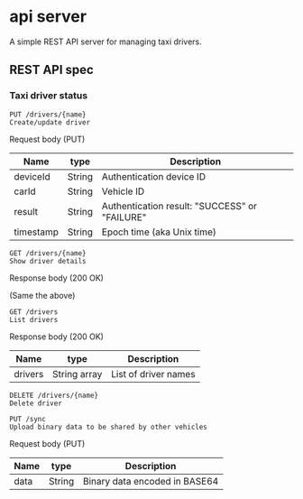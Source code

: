 # api server

A simple REST API server for managing taxi drivers.

## REST API spec

### Taxi driver status

```
PUT /drivers/{name}
Create/update driver
```
Request body (PUT)

|Name        |type   |Description                                   |
|------------|-------|----------------------------------------------|
|deviceId    |String |Authentication device ID                      |
|carId       |String |Vehicle ID                                    |
|result      |String |Authentication result: "SUCCESS" or "FAILURE" |
|timestamp   |String |Epoch time (aka Unix time)                    |

```
GET /drivers/{name}
Show driver details
```
Response body (200 OK)

(Same the above)

```
GET /drivers
List drivers
```
Response body (200 OK)

|Name        |type         |Description                                   |
|------------|-------------|----------------------------------------------|
|drivers     |String array |List of driver names                          |

```
DELETE /drivers/{name}
Delete driver
```

```
PUT /sync
Upload binary data to be shared by other vehicles
```
Request body (PUT)

|Name        |type   |Description                                   |
|------------|-------|----------------------------------------------|
|data        |String |Binary data encoded in BASE64                 |

